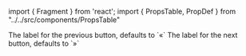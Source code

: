 import { Fragment } from 'react';
import { PropsTable, PropDef } from "../../src/components/PropsTable"

<Fragment>
  <PropDef name='previousLabel' type='string' defaultValue='«'>
    The label for the previous button, defaults to `«`
  </PropDef>
  <PropDef name='nextLabel' type='string' defaultValue='»'>
    The label for the next button, defaults to `»`
  </PropDef>
</Fragment>
